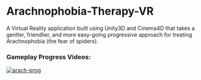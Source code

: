# Arachnophobia-Therapy-VR
A Virtual Reality application built using Unity3D and Cinema4D that takes a gentler, friendlier, and more easy-going progressive approach for treating Arachnophobia (the fear of spiders).

### Gameplay Progress Videos:

[![arach-prog](https://user-images.githubusercontent.com/36617987/158500286-a168f228-9183-47ca-90bb-244059e8c4df.png)](https://vimeo.com/688300602)
